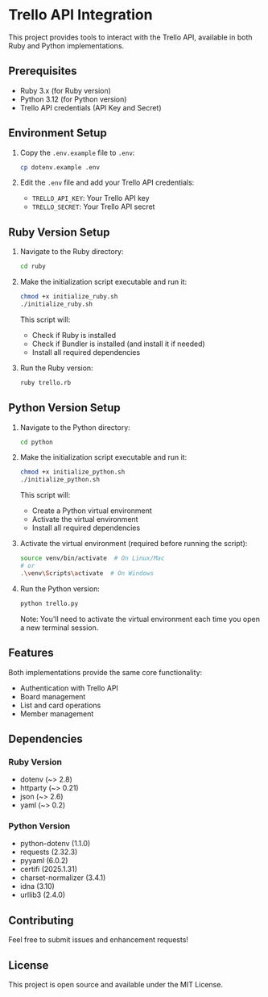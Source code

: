 # Trello API Integration

This project provides tools to interact with the Trello API, available in both Ruby and Python implementations.

## Prerequisites

- Ruby 3.x (for Ruby version)
- Python 3.12 (for Python version)
- Trello API credentials (API Key and Secret)

## Environment Setup

1. Copy the `.env.example` file to `.env`:
   ```bash
   cp dotenv.example .env
   ```

2. Edit the `.env` file and add your Trello API credentials:
   - `TRELLO_API_KEY`: Your Trello API key
   - `TRELLO_SECRET`: Your Trello API secret

## Ruby Version Setup

1. Navigate to the Ruby directory:
   ```bash
   cd ruby
   ```

2. Make the initialization script executable and run it:
   ```bash
   chmod +x initialize_ruby.sh
   ./initialize_ruby.sh
   ```
   This script will:
   - Check if Ruby is installed
   - Check if Bundler is installed (and install it if needed)
   - Install all required dependencies

3. Run the Ruby version:
   ```bash
   ruby trello.rb
   ```

## Python Version Setup

1. Navigate to the Python directory:
   ```bash
   cd python
   ```

2. Make the initialization script executable and run it:
   ```bash
   chmod +x initialize_python.sh
   ./initialize_python.sh
   ```
   This script will:
   - Create a Python virtual environment
   - Activate the virtual environment
   - Install all required dependencies

3. Activate the virtual environment (required before running the script):
   ```bash
   source venv/bin/activate  # On Linux/Mac
   # or
   .\venv\Scripts\activate  # On Windows
   ```

4. Run the Python version:
   ```bash
   python trello.py
   ```

   Note: You'll need to activate the virtual environment each time you open a new terminal session.

## Features

Both implementations provide the same core functionality:
- Authentication with Trello API
- Board management
- List and card operations
- Member management

## Dependencies

### Ruby Version
- dotenv (~> 2.8)
- httparty (~> 0.21)
- json (~> 2.6)
- yaml (~> 0.2)

### Python Version
- python-dotenv (1.1.0)
- requests (2.32.3)
- pyyaml (6.0.2)
- certifi (2025.1.31)
- charset-normalizer (3.4.1)
- idna (3.10)
- urllib3 (2.4.0)

## Contributing

Feel free to submit issues and enhancement requests!

## License

This project is open source and available under the MIT License.
